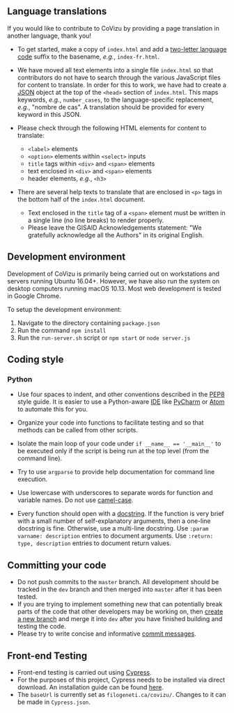 
## Language translations

If you would like to contribute to CoVizu by providing a page translation in another language, thank you! 

* To get started, make a copy of `index.html` and add a [two-letter language code](https://en.wikipedia.org/wiki/ISO_639-1) suffix to the basename, *e.g.*, `index-fr.html`.

* We have moved all text elements into a single file `index.html` so that contributors do not have to search through the various JavaScript files for content to translate.
In order for this to work, we have had to create a [JSON](https://en.wikipedia.org/wiki/JSON) object at the top of the `<head>` section of `index.html`.
This maps keywords, *e.g.*, `number_cases`, to the language-specific replacement, *e.g.*, "nombre de cas".
A translation should be provided for every keyword in this JSON.

* Please check through the following HTML elements for content to translate:
  * `<label>` elements
  * `<option>` elements within `<select>` inputs
  * `title` tags within `<div>` and `<span>` elements
  * text enclosed in `<div>` and `<span>` elements
  * header elements, *e.g.*, `<h3>`

* There are several help texts to translate that are enclosed in `<p>` tags in the bottom half of the `index.html` document.
  * Text enclosed in the `title` tag of a `<span>` element must be written in a single line (no line breaks) to render properly.
  * Please leave the GISAID Acknowledgements statement: "We gratefully acknowledge all the Authors" in its original English.


## Development environment

Development of CoVizu is primarily being carried out on workstations and servers running Ubuntu 16.04+.
However, we have also run the system on desktop computers running macOS 10.13.
Most web development is tested in Google Chrome.

To setup the development environment:
1. Navigate to the directory containing `package.json`
2. Run the command `npm install`
3. Run the `run-server.sh` script or `npm start` or `node server.js`


## Coding style

### Python

* Use four spaces to indent, and other conventions described in the [PEP8](https://www.python.org/dev/peps/pep-0008/) style guide.  It is easier to use a Python-aware [IDE](https://en.wikipedia.org/wiki/Integrated_development_environment) like [PyCharm](https://www.jetbrains.com/pycharm/) or [Atom](https://atom.io/) to automate this for you. 

* Organize your code into functions to facilitate testing and so that methods can be called from other scripts.

* Isolate the main loop of your code under `if __name__ == '__main__'` to be executed only if the script is being run at the top level (from the command line). 

* Try to use `argparse` to provide help documentation for command line execution.

* Use lowercase with underscores to separate words for function and variable names.  Do not use [camel-case](https://en.wikipedia.org/wiki/Camel_case).

* Every function should open with a [docstring](https://www.python.org/dev/peps/pep-0257).  If the function is very brief with a small number of self-explanatory arguments, then a one-line docstring is fine.  Otherwise, use a multi-line docstring.  Use `:param varname: description` entries to document arguments. Use `:return: type, description` entries to document return values.   


## Committing your code

* Do not push commits to the `master` branch.  All development should be tracked in the `dev` branch and then merged into `master` after it has been tested.  
* If you are trying to implement something new that can potentially break parts of the code that other developers may be working on, then [create a new branch](https://git-scm.com/book/en/v2/Git-Branching-Basic-Branching-and-Merging) and merge it into `dev` after you have finished building and testing the code. 
* Please try to write concise and informative [commit messages](https://xkcd.com/1296/).


## Front-end Testing 

* Front-end testing is carried out using [Cypress](https://www.cypress.io/). 
* For the purposes of this project, Cypress needs to be installed via direct download. An installation guide can be found [here](https://docs.cypress.io/guides/getting-started/installing-cypress#Direct-download). 
* The `baseUrl` is currently set as `filogeneti.ca/covizu/`. Changes to it can be made in `Cypress.json`.
